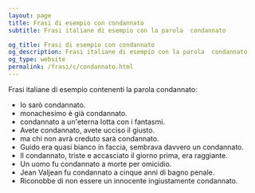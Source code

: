 ```yaml
---
layout: page
title: Frasi di esempio con condannato 
subtitle: Frasi italiane di esempio con la parola  condannato

og_title: Frasi di esempio con condannato 
og_description: Frasi italiane di esempio con la parola  condannato
og_type: website
permalink: /frasi/c/condannato.html
---
```


Frasi italiane di esempio contenenti la parola condannato:


- Io sarò condannato.
- monachesimo è già condannato.
- condannato a un'eterna lotta con i fantasmi.
- Avete condannato, avete ucciso il giusto.
- ma chi non avrà creduto sarà condannato.
- Guido era quasi bianco in faccia, sembrava davvero un condannato.
- Il condannato, triste e accasciato il giorno prima, era raggiante.
- Un uomo fu condannato a morte per omicidio.
- Jean Valjean fu condannato a cinque anni di bagno penale.
- Riconobbe di non essere un innocente ingiustamente condannato.
